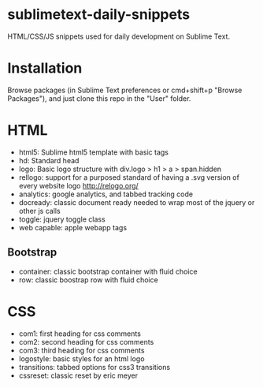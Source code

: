 sublimetext-daily-snippets
==========================

HTML/CSS/JS snippets used for daily development on Sublime Text.  

# Installation
Browse packages (in Sublime Text preferences or cmd+shift+p "Browse Packages"), and just clone this repo in the "User" folder.

# HTML 
- html5: Sublime html5 template with basic tags
- hd: Standard head
- logo: Basic logo structure with div.logo > h1 > a > span.hidden
- rellogo: support for a purposed standard of having a .svg version of every website logo http://relogo.org/
- analytics: google analytics, and tabbed tracking code
- docready: classic document ready needed to wrap most of the jquery or other js calls
- toggle: jquery toggle class
- web capable: apple webapp tags

## Bootstrap
- container: classic bootstrap container with fluid choice
- row: classic boostrap row with fluid choice

# CSS
- com1: first heading for css comments
- com2: second heading for css comments
- com3: third heading for css comments
- logostyle: basic styles for an html logo
- transitions: tabbed options for css3 transitions
- cssreset: classic reset by eric meyer